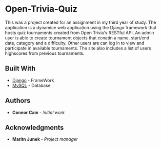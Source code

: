 # Open-Trivia-Quiz

This was a project created for an assignment in my third year of study. The application is a dynamice web application using the Django framework that hosts quiz tournaments created from Open Trivia's RESTful API. An admin user is able to create tournament objects that conatin a name, start/end date, category and a difficulty. Other users are can log in to view and participate in available tournaments. The site also includes a list of users highscores from previous tournaments.

## Built With

* [Django](https://www.djangoproject.com/) - FrameWork
* [MySQL](https://www.mysql.com/) - Database

## Authors

* **Connor Cain** - *Initial work* 

## Acknowledgments

* **Maritn Junek** - *Project manager* 
